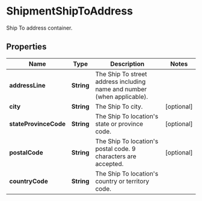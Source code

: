 

# ShipmentShipToAddress

Ship To address container.

## Properties

| Name | Type | Description | Notes |
|------------ | ------------- | ------------- | -------------|
|**addressLine** | **String** | The Ship To street address including name and number (when applicable). |  |
|**city** | **String** | The Ship To city. |  [optional] |
|**stateProvinceCode** | **String** | The Ship To location&#39;s state or province code. |  [optional] |
|**postalCode** | **String** | The Ship To location&#39;s postal code. 9 characters are accepted. |  [optional] |
|**countryCode** | **String** | The Ship To location&#39;s country or territory code. |  |



